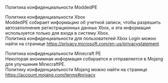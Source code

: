 Политика конфиденциальности ModdedPE<br>

Политика конфиденциальности Xbox<br>
ModdedPE собирает информацию об учетной записи, чтобы разрешить автозаполнение регистрационных данных Xbox, и эта информация используется только для входа в систему Xbox. <br>
Политика конфиденциальности для пользователей Xbox Login можно найти на странице https://privacy.microsoft.com/en-us/privacystatement <br>

Политика конфиденциальности Minecraft PE<br>
Некоторая анонимная информация собирается и отправляется в Mojang для улучшения MinecraftPE. <br>
Политику конфиденциальности Mojang можно найти на странице https://account.mojang.com/terms#privacy <br>